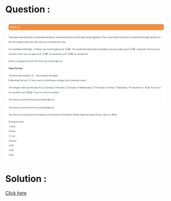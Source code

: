 # Question :
![tiktok v2 image-1](https://github.com/prabhu30/coding/blob/main/Edyst/Python%20-%20Intro%20to%20Advanced/03_Conditionals%20&%20Lists/65_tiktok%20v2/image1.png)
![tiktok v2 image-2](https://github.com/prabhu30/coding/blob/main/Edyst/Python%20-%20Intro%20to%20Advanced/03_Conditionals%20&%20Lists/65_tiktok%20v2/image2.png)

# Solution :
[Click here](https://github.com/prabhu30/coding/blob/main/Edyst/Python%20-%20Intro%20to%20Advanced/03_Conditionals%20&%20Lists/65_tiktok%20v2/solution.py)
